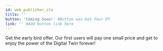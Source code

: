 ```yaml
---
id: web_publisher_cta
title: ''
button: 'Coming Soon!' #Button was Get Your DT
link: '' #Add button link here
---
```


Get the early bird offer. Our first users will pay one small price and get to enjoy the power of the Digital Twin forever!